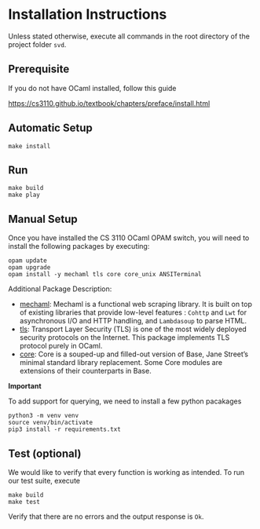 # Installation Instructions

Unless stated otherwise, execute all commands in the root directory of the project folder `svd`.

## Prerequisite
If you do not have OCaml installed, follow this guide

https://cs3110.github.io/textbook/chapters/preface/install.html


## Automatic Setup
```
make install
```

## Run
```
make build
make play
``` 

## Manual Setup
Once you have installed the CS 3110 OCaml OPAM switch, you will need to install the following packages by executing:
```
opam update
opam upgrade
opam install -y mechaml tls core core_unix ANSITerminal
```

Additional Package Description:
+ [mechaml](https://github.com/yannham/mechaml): Mechaml is a functional web scraping library. It is built on top of existing libraries that provide low-level features : `Cohttp` and `Lwt` for asynchronous I/O and HTTP handling, and `Lambdasoup` to parse HTML.
+ [tls](https://github.com/mirleft/ocaml-tls): Transport Layer Security (TLS) is one of the most widely deployed security protocols on the Internet. This package implements TLS protocol purely in OCaml.
+ [core](https://opensource.janestreet.com/core/): Core is a souped-up and filled-out version of Base, Jane Street’s minimal standard library replacement. Some Core modules are extensions of their counterparts in Base.

**Important**

To add support for querying, we need to install a few python pacakages 
```
python3 -m venv venv
source venv/bin/activate
pip3 install -r requirements.txt
```

## Test (optional)
We would like to verify that every function is working as intended. To run our test suite, execute
```
make build
make test
```
Verify that there are no errors and the output response is `Ok`.


